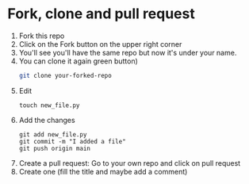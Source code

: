 # Fork, clone and pull request

1. Fork this repo
2. Click on the Fork button on the upper right corner
3. You'll see you'll have the same repo but now it's under your name.
4. You can clone it again green button)
    ```bash
    git clone your-forked-repo
    ```
5. Edit
    ```touch
    touch new_file.py
    ```
6. Add the changes
    ```
    git add new_file.py
    git commit -m "I added a file"
    git push origin main
    ```
7. Create a pull request: Go to your own repo and click on pull request
8. Create one (fill the title and maybe add a comment)
